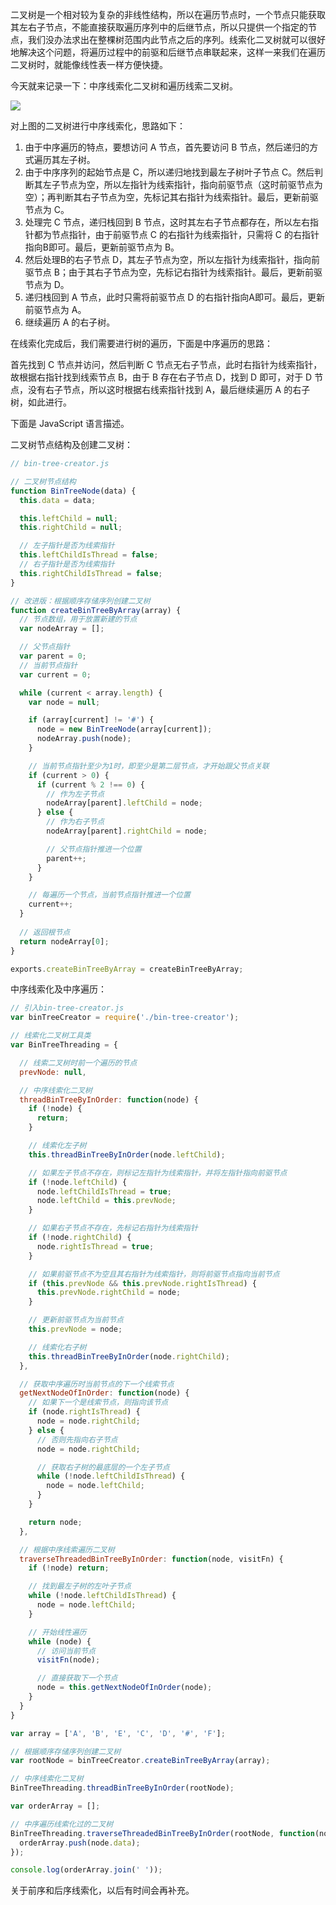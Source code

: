 二叉树是一个相对较为复杂的非线性结构，所以在遍历节点时，一个节点只能获取其左右子节点，不能直接获取遍历序列中的后继节点，所以只提供一个指定的节点，我们没办法求出在整棵树范围内此节点之后的序列。线索化二叉树就可以很好地解决这个问题，将遍历过程中的前驱和后继节点串联起来，这样一来我们在遍历二叉树时，就能像线性表一样方便快捷。

今天就来记录一下：中序线索化二叉树和遍历线索二叉树。

![](http://img.blog.csdn.net/20160729121833058)

对上图的二叉树进行中序线索化，思路如下：

1. 由于中序遍历的特点，要想访问 A 节点，首先要访问 B 节点，然后递归的方式遍历其左子树。
2. 由于中序序列的起始节点是 C，所以递归地找到最左子树叶子节点 C。然后判断其左子节点为空，所以左指针为线索指针，指向前驱节点（这时前驱节点为空）；再判断其右子节点为空，先标记其右指针为线索指针。最后，更新前驱节点为 C。
3. 处理完 C 节点，递归栈回到 B 节点，这时其左右子节点都存在，所以左右指针都为节点指针，由于前驱节点 C 的右指针为线索指针，只需将 C 的右指针指向B即可。最后，更新前驱节点为 B。
4. 然后处理B的右子节点 D，其左子节点为空，所以左指针为线索指针，指向前驱节点 B；由于其右子节点为空，先标记右指针为线索指针。最后，更新前驱节点为 D。
5. 递归栈回到 A 节点，此时只需将前驱节点 D 的右指针指向A即可。最后，更新前驱节点为 A。
6. 继续遍历 A 的右子树。

在线索化完成后，我们需要进行树的遍历，下面是中序遍历的思路：

首先找到 C 节点并访问，然后判断 C 节点无右子节点，此时右指针为线索指针，故根据右指针找到线索节点 B，由于 B 存在右子节点 D，找到 D 即可，对于 D 节点，没有右子节点，所以这时根据右线索指针找到 A，最后继续遍历 A 的右子树，如此进行。

下面是 JavaScript 语言描述。

二叉树节点结构及创建二叉树：

```js
// bin-tree-creator.js

// 二叉树节点结构
function BinTreeNode(data) {
  this.data = data;

  this.leftChild = null;
  this.rightChild = null;

  // 左子指针是否为线索指针
  this.leftChildIsThread = false;
  // 右子指针是否为线索指针
  this.rightChildIsThread = false;
}

// 改进版：根据顺序存储序列创建二叉树
function createBinTreeByArray(array) {
  // 节点数组，用于放置新建的节点
  var nodeArray = [];

  // 父节点指针
  var parent = 0;
  // 当前节点指针
  var current = 0;

  while (current < array.length) {
    var node = null;

    if (array[current] != '#') {
      node = new BinTreeNode(array[current]);
      nodeArray.push(node);
    }

    // 当前节点指针至少为1时，即至少是第二层节点，才开始跟父节点关联
    if (current > 0) { 
      if (current % 2 !== 0) {
        // 作为左子节点
        nodeArray[parent].leftChild = node;
      } else {
        // 作为右子节点
        nodeArray[parent].rightChild = node;

        // 父节点指针推进一个位置
        parent++;
      }
    }

    // 每遍历一个节点，当前节点指针推进一个位置
    current++;
  }
  
  // 返回根节点
  return nodeArray[0];
}

exports.createBinTreeByArray = createBinTreeByArray;
```

中序线索化及中序遍历：

```js
// 引入bin-tree-creator.js
var binTreeCreator = require('./bin-tree-creator');

// 线索化二叉树工具类
var BinTreeThreading = {

  // 线索二叉树时前一个遍历的节点
  prevNode: null,

  // 中序线索化二叉树
  threadBinTreeByInOrder: function(node) {
    if (!node) {
      return;
    }

    // 线索化左子树
    this.threadBinTreeByInOrder(node.leftChild);

    // 如果左子节点不存在，则标记左指针为线索指针，并将左指针指向前驱节点
    if (!node.leftChild) {
      node.leftChildIsThread = true;
      node.leftChild = this.prevNode;
    }

    // 如果右子节点不存在，先标记右指针为线索指针
    if (!node.rightChild) {
      node.rightIsThread = true;
    }

    // 如果前驱节点不为空且其右指针为线索指针，则将前驱节点指向当前节点
    if (this.prevNode && this.prevNode.rightIsThread) {
      this.prevNode.rightChild = node;
    }

    // 更新前驱节点为当前节点
    this.prevNode = node;

    // 线索化右子树
    this.threadBinTreeByInOrder(node.rightChild);
  },

  // 获取中序遍历时当前节点的下一个线索节点
  getNextNodeOfInOrder: function(node) {
    // 如果下一个是线索节点，则指向该节点
    if (node.rightIsThread) {
      node = node.rightChild;
    } else {
      // 否则先指向右子节点
      node = node.rightChild;

      // 获取右子树的最底层的一个左子节点
      while (!node.leftChildIsThread) {
        node = node.leftChild;
      }
    }

    return node;
  },

  // 根据中序线索遍历二叉树
  traverseThreadedBinTreeByInOrder: function(node, visitFn) {
    if (!node) return;

    // 找到最左子树的左叶子节点
    while (!node.leftChildIsThread) {
      node = node.leftChild;
    }

    // 开始线性遍历
    while (node) {
      // 访问当前节点
      visitFn(node);

      // 直接获取下一个节点
      node = this.getNextNodeOfInOrder(node);
    }
  }
}

var array = ['A', 'B', 'E', 'C', 'D', '#', 'F'];

// 根据顺序存储序列创建二叉树
var rootNode = binTreeCreator.createBinTreeByArray(array);

// 中序线索化二叉树
BinTreeThreading.threadBinTreeByInOrder(rootNode);

var orderArray = [];

// 中序遍历线索化过的二叉树
BinTreeThreading.traverseThreadedBinTreeByInOrder(rootNode, function(node) {
  orderArray.push(node.data);
});

console.log(orderArray.join(' '));
```

关于前序和后序线索化，以后有时间会再补充。